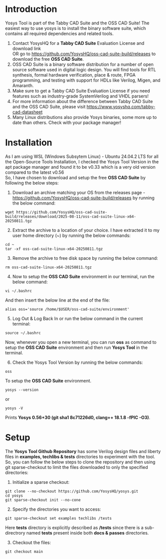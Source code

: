 # Introduction
Yosys Tool is part of the Tabby CAD Suite and the OSS CAD Suite! The easiest way to use yosys is to install the binary software suite, which contains all required dependencies and related tools.
1. Contact YosysHQ for a **Tabby CAD Suite** Evaluation License and download link  
OR go to https://github.com/YosysHQ/oss-cad-suite-build/releases to download the free **OSS CAD Suite**.
2. OSS CAD Suite is a binary software distribution for a number of open source software used in digital logic design. You will find tools for RTL synthesis, formal hardware verification, place & route, FPGA programming, and testing with support for HDLs like Verilog, Migen, and Amaranth.
3. Make sure to get a Tabby CAD Suite Evaluation License if you need features such as industry-grade SystemVerilog and VHDL parsers!
4. For more information about the difference between Tabby CAD Suite and the OSS CAD Suite, please visit https://www.yosyshq.com/tabby-cad-datasheet
5. Many Linux distributions also provide Yosys binaries, some more up to date than others. Check with your package manager!
# Installation
As I am using WSL (Windows Subsytem Linux) - Ubuntu 24.04.2 LTS for all the Open-Source Tools Installation, I checked the Yosys Tool Version in the apt package manager and found it to be v0.33 which is a very old version compared to the latest v0.56  
So, I have chosen to download and setup the free **OSS CAD Suite** by following the below steps:
1. Download an archive matching your OS from the releases page - https://github.com/YosysHQ/oss-cad-suite-build/releases by running the below command:
```
wget https://github.com/YosysHQ/oss-cad-suite-build/releases/download/2025-08-11/oss-cad-suite-linux-x64-20250811.tgz
```
2. Extract the archive to a location of your choice. I have extracted it to my user home directory (\~) by running the below commands:
```
cd ~
tar -xf oss-cad-suite-linux-x64-20250811.tgz
```
3. Remove the archive to free disk space by running the below command:
```
rm oss-cad-suite-linux-x64-20250811.tgz
```
4. Now to setup the **OSS CAD Suite** environment in our terminal, run the below command:
```
vi ~/.bashrc
```
And then insert the below line at the end of the file:
```
alias oss='source /home/$USER/oss-cad-suite/environment'
```
5. Log Out & Log Back In or run the below command in the current terminal:
```
source ~/.bashrc
```
Now, whenever you open a new terminal, you can run **oss** as command to setup the **OSS CAD Suite** environment and then run **Yosys Tool** in the terminal.

6. Check the Yosys Tool Version by running the below commands:
```
oss
```
To setup the **OSS CAD Suite** environment.
```
yosys --version
```
or
```
yosys -V
```
Prints **Yosys 0.56+30 (git sha1 8c71226d0, clang++ 18.1.8 -fPIC -O3)**.
# Setup
The **Yosys Tool Github Repository** has some Verilog design files and liberty files in **examples, techlibs & tests** directories to experiment with the tool. So, you can follow the below steps to clone the repository and then using git sparse-checkout to limit the files downloaded to only the specified directories:
1. Initialize a sparse checkout:
```
git clone --no-checkout https://github.com/YosysHQ/yosys.git
cd yosys
git sparse-checkout init --no-cone
```
2. Specify the directories you want to access:
```
git sparse-checkout set examples techlibs /tests
```
Here **tests** directory is explicitly described as **/tests** since there is a sub-directrory named **tests** present inside both **docs & passes** directories.

3. Checkout the files:
```
git checkout main
```
